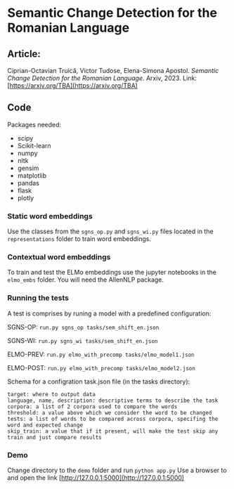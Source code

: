 # Semantic Change Detection for the Romanian Language

## Article:

Ciprian-Octavian Truică, Victor Tudose, Elena-Simona Apostol. *Semantic Change Detection for the Romanian Language*. Arxiv, 2023. Link: [https://arxiv.org/TBA](https://arxiv.org/TBA)

## Code 

Packages needed:
- scipy
- Scikit-learn
- numpy
- nltk
- gensim
- matplotlib
- pandas
- flask
- plotly


### Static word embeddings

Use the classes from the ``sgns_op.py`` and ``sgns_wi.py`` files located in the ``representations`` folder to train word embeddings.

### Contextual word embeddings

To train and test the ELMo embeddings use the jupyter notebooks in the ``elmo_embs`` folder.
You will need the AllenNLP package.

### Running the tests

A test is comprises by runing a model with a predefined configuration: 

SGNS-OP: ``run.py sgns_op tasks/sem_shift_en.json``

SGNS-WI: ``run.py sgns_wi tasks/sem_shift_en.json``

ELMO-PREV: ``run.py elmo_with_precomp tasks/elmo_model1.json``

ELMO-POST: ``run.py elmo_with_precomp tasks/elmo_model2.json``


Schema for a configration task.json file (in the tasks directory):

	target: where to output data
	language, name, description: descriptive terms to describe the task
	corpora: a list of 2 corpora used to compare the words
	threshold: a value above which we consider the word to be changed
	tests: a list of words to be compared across corpora, specifing the word and expected change
	skip_train: a value that if it present, will make the test skip any train and just compare results


### Demo

Change directory to the ``demo`` folder and run ``python app.py``
Use  a browser to and open the link [http://127.0.0.1:5000](http://127.0.0.1:5000)
